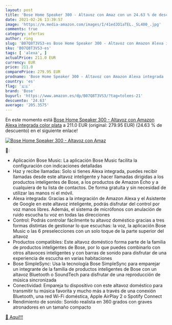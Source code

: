 ```yaml
---
layout: post
title: 'Bose Home Speaker 300 - Altavoz con Amaz con un 24.63 % de descuento'
date: 2021-02-26 13:39:57
image: 'https://m.media-amazon.com/images/I/41edJO1aTEL._SL400_.jpg'
comments: true
category: ofertas
author: ring
slug: 'B07Q8T3VS3-es Bose Home Speaker 300 - Altavoz con Amazon Alexa integrada...'
sku: 'B07Q8T3VS3-es'
tags: [ 'alexa', ]
actualPrice: 211.0 EUR
currency: EUR
price: 211.0
comparePrice: 279.95 EUR
prodname: 'Bose Home Speaker 300 - Altavoz con Amazon Alexa integrada  color plata'
country: 'es'
flag: '🇪🇸'
brand: 'Bose'
buyurl: 'https://www.amazon.es/dp/B07Q8T3VS3/?tag=tolees-21'
descuento: '24.63'
average: '205.3575'
---
```


En este momento está [Bose Home Speaker 300 - Altavoz con Amazon Alexa integrada  color plata](https://www.amazon.es/dp/B07Q8T3VS3/?tag=tolees-21) a 211.0 EUR (original: 279.95 EUR) (24.63 %  de descuento) en el siguiente enlace!

[![Bose Home Speaker 300 - Altavoz con Amaz](https://m.media-amazon.com/images/I/41edJO1aTEL._SL400_.jpg)](https://www.amazon.es/dp/B07Q8T3VS3/?tag=tolees-21)

🔎:

- Aplicación Bose Music: La aplicación Bose Music facilita la configuración con indicaciones detalladas
- Haz y recibe llamadas: Solo si tienes Alexa integrada, puedes recibir llamadas desde este altavoz inteligente y hacer llamadas dirigidas a los productos inteligentes de Bose, a los productos de Amazon Echo y a cualquiera de tu lista de contactos. De forma gratuita y sin necesidad de utilizar las manos ni el móvil.
- Alexa integrada: Gracias a la integración de Amazon Alexa y el Asistente de Google en este altavoz inteligente, podrás disfrutar del control por voz manos libres. Además, el sistema de micrófonos con anulación de ruido escucha tu voz en todas las direcciones
- Control: Podrás controlar fácilmente tu altavoz doméstico gracias a tres formas distintas de gestionar lo que escuchas: la voz, la aplicación Bose Music o las 6 preselecciones con un solo toque de la parte superior del altavoz
- Productos compatibles: Este altavoz doméstico forma parte de la familia de productos inteligentes de Bose, por lo que puedes combinarlo con otros altavoces inteligentes y con barras de sonido para disfrutar de una experiencia de escucha en varias habitaciones
- Bose SimpleSync: Usa la tecnología Bose SimpleSync para emparejar un integrante de la familia de productos inteligentes de Bose con un altavoz Bluetooth o SoundTech para disfrutar de una reproducción de música sincronizada
- Conectividad: Empareja tu dispositivo con este altavoz doméstico para transmitir tu música favorita y mucho más a través de una conexión Bluetooth, una red Wi-Fi doméstica, Apple AirPlay 2 o Spotify Connect
- Rendimiento de sonido: Sonido realista en 360 grados con graves atronadores en un tamaño compacto

[🛒 Aquí!!!](https://www.amazon.es/dp/B07Q8T3VS3/?tag=tolees-21)
